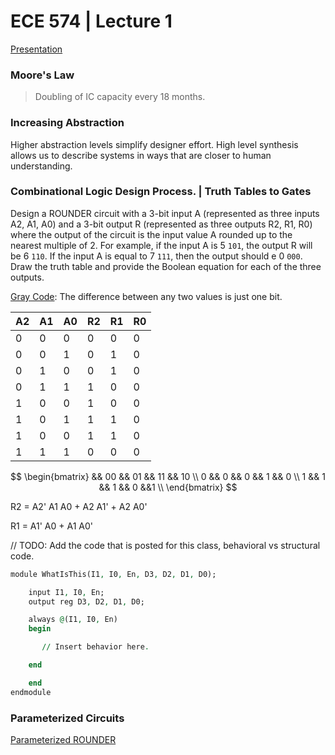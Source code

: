 # ECE 574 | Lecture 1

[Presentation](https://piazza.com/class_profile/get_resource/lr5bhk2semh5k9/lr5s5l9a9165gr)

### Moore's Law

> Doubling of IC capacity every 18 months.

### Increasing Abstraction

Higher abstraction levels simplify designer effort. High level synthesis allows
us to describe systems in ways that are closer to human understanding.

### Combinational Logic Design Process. | Truth Tables to Gates

Design a ROUNDER circuit with a 3-bit input A (represented as three inputs A2,
A1, A0) and a 3-bit output R (represented as three outputs R2, R1, R0) where the
output of the circuit is the input value A rounded up to the nearest multiple
of 2. For example, if the input A is 5 `101`, the output R will be 6 `110`. If
the input A is equal to 7 `111`, then the output should e 0 `000`. Draw the
truth table and provide the Boolean equation for each of the three outputs.

[Gray Code](https://en.wikipedia.org/wiki/Gray_code): The difference between any
two values is just one bit.

| A2  | A1  | A0  | R2  | R1  | R0  |
| --- | --- | --- | --- | --- | --- |
| 0   | 0   | 0   | 0   | 0   | 0   |
| 0   | 0   | 1   | 0   | 1   | 0   |
| 0   | 1   | 0   | 0   | 1   | 0   |
| 0   | 1   | 1   | 1   | 0   | 0   |
| 1   | 0   | 0   | 1   | 0   | 0   |
| 1   | 0   | 1   | 1   | 1   | 0   |
| 1   | 0   | 0   | 1   | 1   | 0   |
| 1   | 1   | 1   | 0   | 0   | 0   |

$$
\begin{bmatrix} && 00 && 01 && 11 && 10 \\ 0 && 0 && 0 && 1 && 0 \\ 1 && 1 &&
1 && 0 &&1 \\ \end{bmatrix}
$$

R2 = A2' A1 A0 + A2 A1' + A2 A0'

R1 = A1' A0 + A1 A0'

// TODO: Add the code that is posted for this class, behavioral vs structural
code.

```vhdl
module WhatIsThis(I1, I0, En, D3, D2, D1, D0);

    input I1, I0, En;
    output reg D3, D2, D1, D0;

    always @(I1, I0, En)
    begin

       // Insert behavior here.

    end

    end
endmodule
```




### Parameterized Circuits
[Parameterized ROUNDER](./code-examples/parameterized-rounder.v) 


